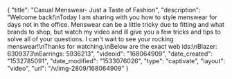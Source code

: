 {
    "title": "Casual Menswear- Just a Taste of Fashion",
    "description": "Welcome back!\nToday I am sharing with you how to style menswear for days not in the office. Menswear can be a little tricky due to fitting and what brands to shop, but watch my video and ill give you a few tricks and tips to solve all of your questions. I can't wait to see your rocking menswear!\nThanks for watching.\nBelow are the exact web ids:\nBlazer: 6309373\nEarrings: 5936213",
    "videoid": "168064909",
    "date_created": "1532785091",
    "date_modified": "1533076026",
    "type": "captivate",
    "layout": "video",
    "url": "\/v\/img-2809\/168064909"
}